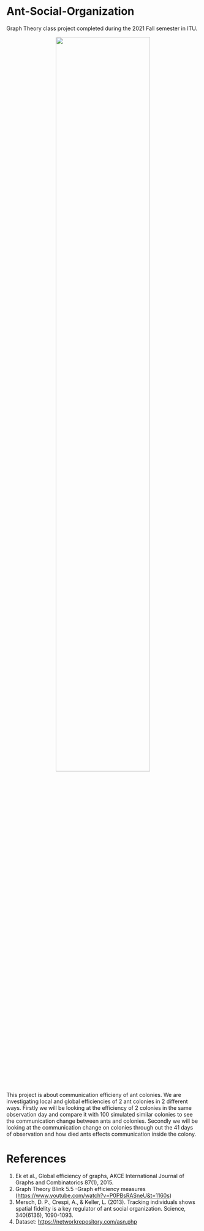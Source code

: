 # Ant-Social-Organization

Graph Theory class project completed during the 2021 Fall semester in ITU.

[<div align="center"><img src="https://img.youtube.com/vi/hxqGx74hsUc/maxresdefault.jpg" width="70%"></div>](https://youtu.be/hxqGx74hsUc)

This project is about communication efficieny of ant colonies. We are investigating local and global efficiencies of 2 ant colonies in 2 different ways. Firstly we will be looking at the efficiency of 2 colonies in the same observation day and compare it with 100 simulated similar colonies to see the communication change between ants and colonies. Secondly we will be looking at the communication change on colonies through out the 41 days of observation and how died ants effects communication inside the colony.

# References
1. Ek et al., Global efficiency of graphs, AKCE International Journal of Graphs and Combinatorics 87(1), 2015.
2. Graph Theory Blink 5.5 -Graph efficiency measures (https://www.youtube.com/watch?v=P0PBsRASneU&t=1160s)
3. Mersch, D. P., Crespi, A., & Keller, L. (2013). Tracking individuals shows spatial fidelity is a key regulator of ant social organization. Science, 340(6136), 1090-1093.
4. Dataset: https://networkrepository.com/asn.php

